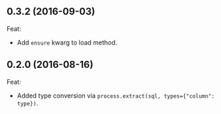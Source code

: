 ## 0.3.2 (2016-09-03)

Feat:

- Add `ensure` kwarg to load method.


## 0.2.0 (2016-08-16)

Feat:

- Added type conversion via `process.extract(sql, types={"column": type})`.



